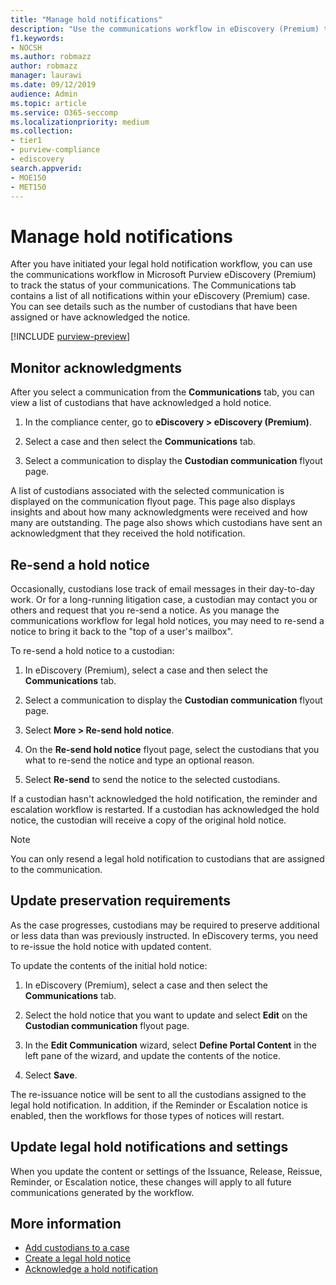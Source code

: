 ```yaml
---
title: "Manage hold notifications"
description: "Use the communications workflow in eDiscovery (Premium) to track the status of your legal hold notifications and if necessary update and resend them."
f1.keywords:
- NOCSH
ms.author: robmazz
author: robmazz
manager: laurawi
ms.date: 09/12/2019
audience: Admin
ms.topic: article
ms.service: O365-seccomp
ms.localizationpriority: medium
ms.collection:
- tier1
- purview-compliance
- ediscovery 
search.appverid: 
- MOE150
- MET150
---
```


# Manage hold notifications

After you have initiated your legal hold notification workflow, you can use the communications workflow in Microsoft Purview eDiscovery (Premium) to track the status of your communications. The Communications tab contains a list of all notifications within your eDiscovery (Premium) case. You can see details such as the number of custodians that have been assigned or have acknowledged the notice.

[!INCLUDE [purview-preview](../includes/purview-preview.md)]

## Monitor acknowledgments

After you select a communication from the **Communications** tab, you can view a list of custodians that have acknowledged a hold notice. 

1. In the compliance center, go to **eDiscovery > eDiscovery (Premium)**.

2. Select a case and then select the **Communications** tab.

3. Select a communication to display the **Custodian communication** flyout page.

A list of custodians associated with the selected communication is displayed on the communication flyout page. This page also displays insights and about how many acknowledgments were received and how many are outstanding. The page also shows which custodians have sent an acknowledgment that they received the hold notification.

## Re-send a hold notice

Occasionally, custodians lose track of email messages in their day-to-day work. Or for a long-running litigation case, a custodian may contact you or others and request that you re-send a notice. As you manage the communications workflow for legal hold notices, you may need to re-send a notice to bring it back to the "top of a user's mailbox".

To re-send a hold notice to a custodian:

1. In eDiscovery (Premium), select a case and then select the **Communications** tab.

2. Select a communication to display the **Custodian communication** flyout page.

3. Select **More > Re-send hold notice**.

4. On the **Re-send hold notice** flyout page, select the custodians that you what to re-send the notice and type an optional reason.

5. Select **Re-send** to send the notice to the selected custodians.

If a custodian hasn't acknowledged the hold notification, the reminder and escalation workflow is restarted. If a custodian has acknowledged the hold notice, the custodian will receive a copy of the original hold notice.

> [!NOTE]
> You can only resend a legal hold notification to custodians that are assigned to the communication. 

## Update preservation requirements
  
As the case progresses, custodians may be required to preserve additional or less data than was previously instructed. In eDiscovery terms, you need to re-issue the hold notice with updated content.

To update the contents of the initial hold notice:

1. In eDiscovery (Premium), select a case and then select the **Communications** tab.

2. Select the hold notice that you want to update and select **Edit** on the **Custodian communication** flyout page.

3. In the **Edit Communication** wizard, select **Define Portal Content** in the left pane of the wizard, and update the contents of the notice.

4. Select **Save**.

The re-issuance notice will be sent to all the custodians assigned to the legal hold notification. In addition, if the Reminder or Escalation notice is enabled, then the workflows for those types of notices will restart.

## Update legal hold notifications and settings

When you update the content or settings of the Issuance, Release, Reissue, Reminder, or Escalation notice, these changes will apply to all future communications generated by the workflow.

## More information

- [Add custodians to a case](ediscovery-add-custodians-to-case.md)
- [Create a legal hold notice](ediscovery-create-hold-notification.md)
- [Acknowledge a hold notification](ediscovery-acknowledge-hold-notification.md)
